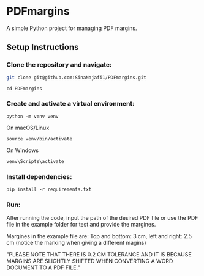 # PDFmargins

A simple Python project for managing PDF margins.

## Setup Instructions

### Clone the repository and navigate:
```bash
git clone git@github.com:SinaNajafi1/PDFmargins.git
```
```
cd PDFmargins
```
### Create and activate a virtual environment:
```
python -m venv venv
```
On macOS/Linux
```
source venv/bin/activate
```
On Windows
```
venv\Scripts\activate
```
### Install dependencies:
```
pip install -r requirements.txt
```
### Run:

After running the code, input the path of the desired PDF file or use the PDF file in the example folder for test and provide the margines.

Margines in the example file are: Top and bottom: 3 cm, left and right: 2.5 cm (notice the marking when giving a different magins)

"PLEASE NOTE THAT THERE IS 0.2 CM TOLERANCE AND IT IS BECAUSE MARGINS ARE SLIGHTLY SHIFTED WHEN CONVERTING A WORD DOCUMENT TO A PDF FILE."
